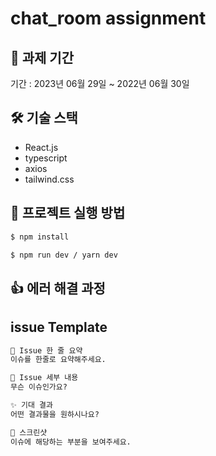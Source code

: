 # chat_room assignment

## 📅 과제 기간

기간 : 2023년 06월 29일 ~ 2022년 06월 30일

## 🛠 기술 스택

- React.js
- typescript
- axios
- tailwind.css

## 🏁 프로젝트 실행 방법

```sh
$ npm install
```

```sh
$ npm run dev / yarn dev
```

## 👍 에러 해결 과정

## issue Template

```md
🚅 Issue 한 줄 요약
이슈를 한줄로 요약해주세요.

🤷 Issue 세부 내용
무슨 이슈인가요?

✨ 기대 결과
어떤 결과물을 원하시나요?

📸 스크린샷
이슈에 해당하는 부분을 보여주세요.
```
